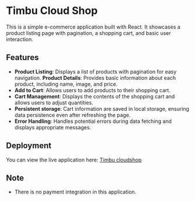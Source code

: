 # Timbu Cloud Shop

This is a simple e-commerce application built with React. It showcases a product listing page with pagination, a shopping cart, and basic user interaction.

## Features

- **Product Listing**: Displays a list of products with pagination for easy navigation.
**Product Details**: Provides basic information about each product, including name, image, and price.
- **Add to Cart**: Allows users to add products to their shopping cart.
- **Cart Management**: Displays the contents of the shopping cart and allows users to adjust quantities.
- **Persistent storage**: Cart information are saved in local storage, ensuring data persistence even after refreshing the page.
- **Error Handling**: Handles potential errors during data fetching and displays appropriate messages.

## Deployment

You can view the live application here: [Timbu cloudshop](https://timbu-cloudshop.netlify.app/)

## Note

- There is no payment integration in this application.
